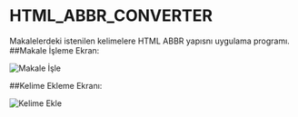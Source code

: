 # HTML_ABBR_CONVERTER
Makalelerdeki istenilen kelimelere HTML ABBR yapısnı uygulama programı.
##Makale İşleme Ekran:

![Makale İşle](https://user-images.githubusercontent.com/98962680/207134704-fd340c51-da84-4e2f-83a6-a3ae63fe2958.PNG)

##Kelime Ekleme Ekranı:

![Kelime Ekle](https://user-images.githubusercontent.com/98962680/207134714-bcbc5726-1655-4e2d-a643-7bf6baaaac72.PNG)
